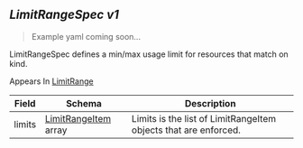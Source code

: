 ## *LimitRangeSpec v1*

> Example yaml coming soon...



LimitRangeSpec defines a min/max usage limit for resources that match on kind.

<aside class="notice">
Appears In  <a href="#limitrange-v1">LimitRange</a> </aside>

Field        | Schema     | Description
------------ | ---------- | -----------
limits | [LimitRangeItem](#limitrangeitem-v1) array | Limits is the list of LimitRangeItem objects that are enforced.

